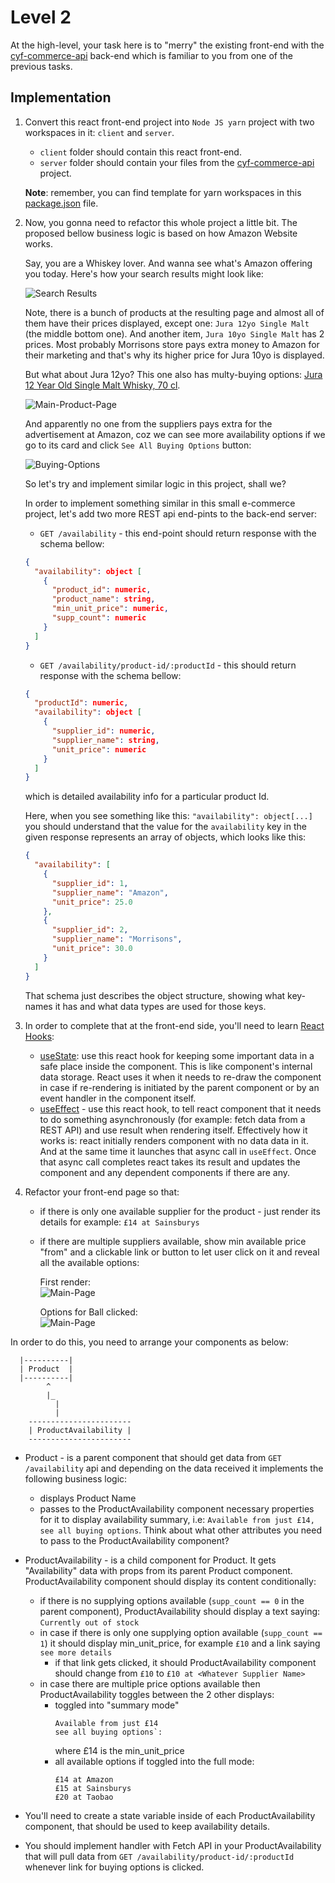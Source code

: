 # Level 2

At the high-level, your task here is to "merry" the existing front-end with the [cyf-commerce-api](https://github.com/UAFramework/sql-homework/blob/main/3-ecommerce-db/projects/task.md) back-end which is familiar to you from one of the previous tasks.

## Implementation

1. Convert this react front-end project into `Node JS yarn` project with two workspaces in it: `client` and `server`.

    - `client` folder should contain this react front-end.
    - `server` folder should contain your files from the [cyf-commerce-api](https://github.com/UAFramework/sql-homework/blob/main/3-ecommerce-db/projects/task.md) project.

    __Note__: remember, you can find template for yarn workspaces in this [package.json](https://github.com/UAFramework/node-1-homework/blob/feature/Denis-corrected/package.json) file.

2. Now, you gonna need to refactor this whole project a little bit. The proposed bellow business logic is based on how Amazon Website works. 
    
    Say, you are a Whiskey lover. And wanna see what's Amazon offering you today. Here's how your search results might look like:
  
    ![Search Results](./Task.Level-2.Amazon-Search-Results.png)
  
    Note, there is a bunch of products at the resulting page and almost all of them have their prices displayed, except one: `Jura 12yo Single Malt` (the middle bottom one). And another item, `Jura 10yo Single Malt` has 2 prices. Most probably Morrisons store pays extra money to Amazon for their marketing and that's why its higher price for Jura 10yo is displayed. 

    But what about Jura 12yo? This one also has multy-buying options: [Jura 12 Year Old Single Malt Whisky, 70 cl](https://www.amazon.co.uk/dp/B07BPNP8W2/).

    ![Main-Product-Page](./Task.Level-2.Amazon-Product-MainPage.png)

    And apparently no one from the suppliers pays extra for the advertisement at Amazon, coz we can see more availability options if we go to its card and click `See All Buying Options` button:

    ![Buying-Options](./Task.Level-2.Amazon-Product-Availability.png)

    So let's try and implement similar logic in this project, shall we? 

    In order to implement something similar in this small e-commerce project, let's add two more REST api end-pints to the back-end server:

      - `GET /availability` - this end-point should return response with the schema bellow:
      
      ```json
      {
        "availability": object [
          {
            "product_id": numeric,
            "product_name": string,
            "min_unit_price": numeric,
            "supp_count": numeric
          }
        ]
      }
      ```
      
      - `GET /availability/product-id/:productId` - this should return response with the schema bellow:

      ```json
      {
        "productId": numeric,
        "availability": object [
          {
            "supplier_id": numeric,
            "supplier_name": string,
            "unit_price": numeric
          }
        ]
      }
      ```
      which is detailed availability info for a particular product Id.

    Here, when you see something like this: `"availability": object[...]` you should understand that the value for the `availability` key in the given response represents an array of objects, which looks like this:
    ```json
    {
      "availability": [
        {
          "supplier_id": 1,
          "supplier_name": "Amazon",
          "unit_price": 25.0
        },
        {
          "supplier_id": 2,
          "supplier_name": "Morrisons",
          "unit_price": 30.0
        }
      ]
    }
    ```

    That schema just describes the object structure, showing what key-names it has and what data types are used for those keys. 

3. In order to complete that at the front-end side, you'll need to learn [React Hooks](https://react.dev/reference/react/hooks):

    - [useState](https://react.dev/reference/react/useState): use this react hook for keeping some important data in a safe place inside the component. This is like component's internal data storage. React uses it when it needs to re-draw the component in case if re-rendering is initiated by the parent component or by an event handler in the component itself.
    - [useEffect](https://react.dev/reference/react/useEffect) - use this react hook, to tell react component that it needs to do something asynchronously (for example: fetch data from a REST API) and use result when rendering itself. Effectively how it works is: react initially renders component with no data data in it. And at the same time it launches that async call in `useEffect`. Once that async call completes react takes its result and updates the component and any dependent components if there are any.

4. Refactor your front-end page so that:
    - if there is only one available supplier for the product - just render its details for example: `£14 at Sainsburys`
    - if there are multiple suppliers available, show min available price "from" and a clickable link or button to let user click on it and reveal all the available options:

      First render: \
      ![Main-Page](./Task.Level-2.cyf-ecommerce-main.png)
      
      Options for Ball clicked: \
      ![Main-Page](./Task.Level-2.cyf-ecommerce-ball-options.png)
  
  In order to do this, you need to arrange your components as below:

  ```
    |----------|
    | Product  |
    |----------|
          ^
          |_
            |
            |
      -----------------------
      | ProductAvailability |
      -----------------------
  ```
    
  - Product - is a parent component that should get data from `GET /availability` api and depending on the data received it implements the following business logic:
    
    - displays Product Name
    - passes to the ProductAvailability component necessary properties for it to display availability summary, i.e: `Available from just £14, see all buying options`. Think about what other attributes you need to pass to the ProductAvailability component?
    
  - ProductAvailability - is a child component for Product. It gets "Availability" data with props from its parent Product component. ProductAvailability component should display its content conditionally:

    - if there is no supplying options available (`supp_count == 0` in the parent component), ProductAvailability should display a text saying: `Currently out of stock`
    - in case if there is only one supplying option available (`supp_count == 1`) it should display min_unit_price, for example `£10` and a link saying `see more details`
      - if that link gets clicked, it should ProductAvailability component should change from `£10` to `£10 at <Whatever Supplier Name>`
    - in case there are multiple price options available then ProductAvailability toggles between the 2 other displays:
      - toggled into "summary mode"
        ```
        Available from just £14 
        see all buying options`: 
        ```
        where £14 is the min_unit_price
      - all available options if toggled into the full mode:
        ```
        £14 at Amazon
        £15 at Sainsburys
        £20 at Taobao
        ```
  - You'll need to create a state variable inside of each ProductAvailability component, that should be used to keep availability details.
  - You should implement handler with Fetch API in your ProductAvailability that will pull data from `GET /availability/product-id/:productId` whenever link for buying options is clicked.